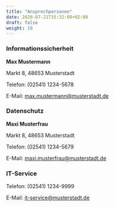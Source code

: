 ```yaml
---
title: "Ansprechpersonen"
date: 2020-07-21T15:32:09+02:00
draft: false
weight: 10
---
```


### Informationssicherheit

**Max Mustermann**

Markt 8, 48653 Musterstadt

Telefon: (02541) 1234-5678

E-Mail: [max.mustermann@musterstadt.de](mailto:max.mustermann@musterstadt.de)

### Datenschutz

**Maxi Musterfrau**

Markt 8, 48653 Musterstadt

Telefon: (02541) 1234-5679

E-Mail: [maxi.musterfrau@musterstadt.de](mailto:maxi.musterfrau@musterstadt.de)

### IT-Service

Telefon: (02541) 1234-9999

E-Mail: [it-service@musterstadt.de](mailto:it-service@musterstadt.de)



